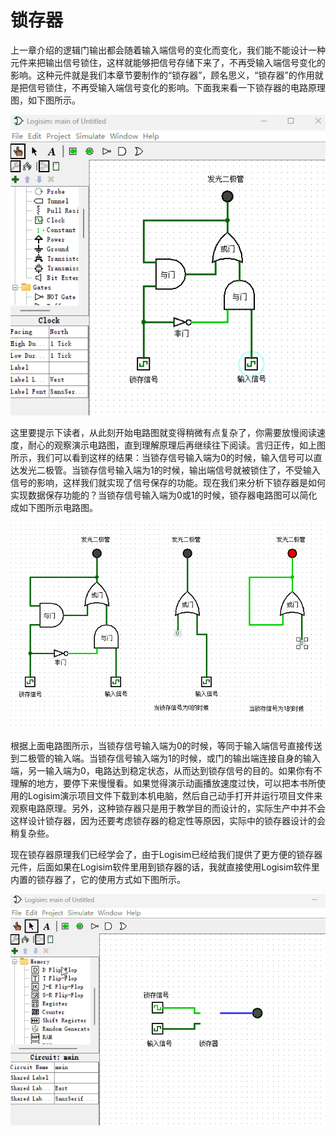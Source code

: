 # 锁存器

上一章介绍的逻辑门输出都会随着输入端信号的变化而变化，我们能不能设计一种元件来把输出信号锁住，这样就能够把信号存储下来了，不再受输入端信号变化的影响。这种元件就是我们本章节要制作的“锁存器”，顾名思义，“锁存器”的作用就是把信号锁住，不再受输入端信号变化的影响。下面我来看一下锁存器的电路原理图，如下图所示。

![](pic/3-3.gif)

这里要提示下读者，从此刻开始电路图就变得稍微有点复杂了，你需要放慢阅读速度，耐心的观察演示电路图，直到理解原理后再继续往下阅读。言归正传，如上图所示，我们可以看到这样的结果：当锁存信号输入端为0的时候，输入信号可以直达发光二极管。当锁存信号输入端为1的时候，输出端信号就被锁住了，不受输入信号的影响，这样我们就实现了信号保存的功能。现在我们来分析下锁存器是如何实现数据保存功能的？当锁存信号输入端为0或1的时候，锁存器电路图可以简化成如下图所示电路图。

![](pic/3-4.gif)

根据上面电路图所示，当锁存信号输入端为0的时候，等同于输入端信号直接传送到二极管的输入端。当锁存信号输入端为1的时候，或门的输出端连接自身的输入端，另一输入端为0，电路达到稳定状态，从而达到锁存信号的目的。如果你有不理解的地方，要停下来慢慢看。如果觉得演示动画播放速度过快，可以把本书所使用的Logisim演示项目文件下载到本机电脑，然后自己动手打开并运行项目文件来观察电路原理。另外，这种锁存器只是用于教学目的而设计的，实际生产中并不会这样设计锁存器，因为还要考虑锁存器的稳定性等原因，实际中的锁存器设计的会稍复杂些。

现在锁存器原理我们已经学会了，由于Logisim已经给我们提供了更方便的锁存器元件，后面如果在Logisim软件里用到锁存器的话，我就直接使用Logisim软件里内置的锁存器了，它的使用方式如下图所示。

![](pic/3-5.gif)
